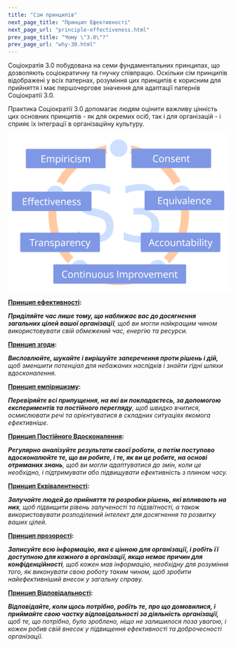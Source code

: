 ```yaml
---
title: "Сім принципів"
next_page_title: "Принцип Ефективності"
next_page_url: "principle-effectiveness.html"
prev_page_title: "Чому \"3.0\"?"
prev_page_url: "why-30.html"
---
```



Соціократія 3.0 побудована на семи фундаментальних принципах, що дозволяють соціократичну та гнучку співпрацю. Оскільки сім принципів відображені у всіх патернах, розуміння цих принципів є корисним для прийняття і має першочергове значення для адаптації патернів Соціократії 3.0.

Практика Соціократії 3.0 допомагає людям оцінити важливу цінність цих основних принципів - як для окремих осіб, так і для організацій - і сприяє їх інтеграції в організаційну культуру.

![Сім Принципів](img/framework/s3-principles-plain.png)

**[Принцип ефективності](principle-effectiveness.html):**

***Приділяйте час лише тому, що наближає вас до досягнення загальних цілей вашої організації**, щоб ви могли найкращим чином використовувати свій обмежений час, енергію та ресурси.*

**[Принцип згоди](principle-consent.html):**

***Висловлюйте, шукайте і вирішуйте заперечення проти рішень і дій,** щоб зменшити потенціал для небажаних наслідків і знайти гідні шляхи вдосконалення.*

**[Принцип емпірицизму](principle-empiricism.html):**

***Перевіряйте всі припущення, на які ви покладаєтесь, за допомогою експериментів та постійного перегляду**, щоб швидко вчитися, осмислювати речі та орієнтуватися в складних ситуаціях якомога ефективніше.*

**[Принцип Постійного Вдосконалення](principle-continuous-improvement.html):**

***Регулярно аналізуйте результати своєї роботи, а потім поступово вдосконалюйте те, що ви робите, і те, як ви це робите, на основі отриманих знань**, щоб ви могли адаптуватися до змін, коли це необхідно, і підтримувати або підвищувати ефективність з плином часу.*

**[Принцип Еквівалентності](principle-equivalence.html):**

***Залучайте людей до прийняття та розробки рішень, які впливають на них**, щоб підвищити рівень залученості та підзвітності, а також використовувати розподілений інтелект для досягнення та розвитку ваших цілей.*

**[Принцип прозорості](principle-transparency.html):**

***Записуйте всю інформацію, яка є цінною для організації, і робіть її доступною для кожного в організації, якщо немає причин для конфіденційності**, щоб кожен мав інформацію, необхідну для розуміння того, як виконувати свою роботу таким чином, щоб зробити найефективніший внесок у загальну справу.*

**[Принцип Відповідальності](principle-accountability.html):**

***Відповідайте, коли щось потрібно, робіть те, про що домовилися, і приймайте свою частку відповідальності за діяльність організації,** щоб те, що потрібно, було зроблено, ніщо не залишилося поза увагою, і кожен робив свій внесок у підвищення ефективності та доброчесності організації.*